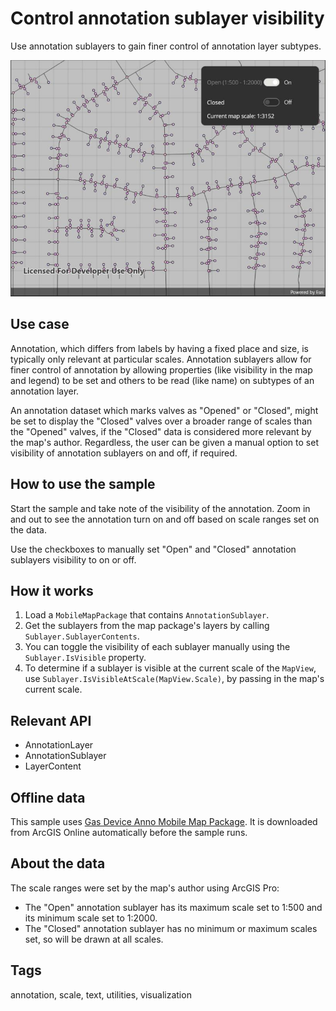 # Control annotation sublayer visibility

Use annotation sublayers to gain finer control of annotation layer subtypes.

![Image of control annotation sublayer visibility](controlannotationsublayervisibility.jpg)

## Use case

Annotation, which differs from labels by having a fixed place and size, is typically only relevant at particular scales. Annotation sublayers allow for finer control of annotation by allowing properties (like visibility in the map and legend) to be set and others to be read (like name) on subtypes of an annotation layer.

An annotation dataset which marks valves as "Opened" or "Closed", might be set to display the "Closed" valves over a broader range of scales than the "Opened" valves, if the "Closed" data is considered more relevant by the map's author. Regardless, the user can be given a manual option to set visibility of annotation sublayers on and off, if required.

## How to use the sample

Start the sample and take note of the visibility of the annotation. Zoom in and out to see the annotation turn on and off based on scale ranges set on the data.

Use the checkboxes to manually set "Open" and "Closed" annotation sublayers visibility to on or off.

## How it works

1. Load a `MobileMapPackage` that contains `AnnotationSublayer`.
2. Get the sublayers from the map package's layers by calling `Sublayer.SublayerContents`.
3. You can toggle the visibility of each sublayer manually using the `Sublayer.IsVisible` property.
4. To determine if a sublayer is visible at the current scale of the `MapView`, use `Sublayer.IsVisibleAtScale(MapView.Scale)`, by passing in the map's current scale.

## Relevant API

* AnnotationLayer
* AnnotationSublayer
* LayerContent

## Offline data

This sample uses [Gas Device Anno Mobile Map Package](https://arcgisruntime.maps.arcgis.com/home/item.html?id=b87307dcfb26411eb2e92e1627cb615b). It is downloaded from ArcGIS Online automatically before the sample runs.

## About the data

The scale ranges were set by the map's author using ArcGIS Pro:
* The "Open" annotation sublayer has its maximum scale set to 1:500 and its minimum scale set to 1:2000.
* The "Closed" annotation sublayer has no minimum or maximum scales set, so will be drawn at all scales.

## Tags

annotation, scale, text, utilities, visualization